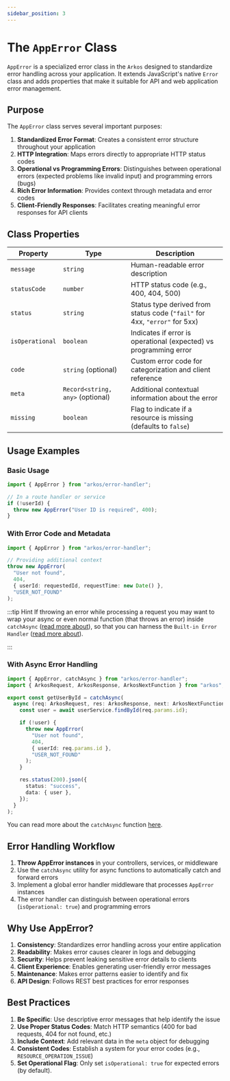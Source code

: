 ```yaml
---
sidebar_position: 3
---
```


# The `AppError` Class

`AppError` is a specialized error class in the `Arkos` designed to standardize error handling across your application. It extends JavaScript's native `Error` class and adds properties that make it suitable for API and web application error management.

## Purpose

The `AppError` class serves several important purposes:

1. **Standardized Error Format**: Creates a consistent error structure throughout your application
2. **HTTP Integration**: Maps errors directly to appropriate HTTP status codes
3. **Operational vs Programming Errors**: Distinguishes between operational errors (expected problems like invalid input) and programming errors (bugs)
4. **Rich Error Information**: Provides context through metadata and error codes
5. **Client-Friendly Responses**: Facilitates creating meaningful error responses for API clients

## Class Properties

| Property        | Type                             | Description                                                                |
| --------------- | -------------------------------- | -------------------------------------------------------------------------- |
| `message`       | `string`                         | Human-readable error description                                           |
| `statusCode`    | `number`                         | HTTP status code (e.g., 400, 404, 500)                                     |
| `status`        | `string`                         | Status type derived from status code (`"fail"` for 4xx, `"error"` for 5xx) |
| `isOperational` | `boolean`                        | Indicates if error is operational (expected) vs programming error          |
| `code`          | `string` (optional)              | Custom error code for categorization and client reference                  |
| `meta`          | `Record<string, any>` (optional) | Additional contextual information about the error                          |
| `missing`       | `boolean`                        | Flag to indicate if a resource is missing (defaults to `false`)            |

## Usage Examples

### Basic Usage

```typescript
import { AppError } from "arkos/error-handler";

// In a route handler or service
if (!userId) {
  throw new AppError("User ID is required", 400);
}
```

### With Error Code and Metadata

```typescript
import { AppError } from "arkos/error-handler";

// Providing additional context
throw new AppError(
  "User not found",
  404,
  { userId: requestedId, requestTime: new Date() },
  "USER_NOT_FOUND"
);
```

:::tip Hint
If throwing an error while processing a request you may want to wrap your async or even normal function (that throws an error) inside `catchAsync` ([read more about](/docs/api-reference/the-catch-async-function)), so that you can harness the `Built-in Error Handler` ([read more about](/docs/core-concepts/global-error-handler)).

:::

### With Async Error Handling

```typescript
import { AppError, catchAsync } from "arkos/error-handler";
import { ArkosRequest, ArkosResponse, ArkosNextFunction } from "arkos";

export const getUserById = catchAsync(
  async (req: ArkosRequest, res: ArkosResponse, next: ArkosNextFunction) => {
    const user = await userService.findById(req.params.id);

    if (!user) {
      throw new AppError(
        "User not found",
        404,
        { userId: req.params.id },
        "USER_NOT_FOUND"
      );
    }

    res.status(200).json({
      status: "success",
      data: { user },
    });
  }
);
```

You can read more about the `catchAsync` function [here](/docs/api-reference/the-catch-async-function).

## Error Handling Workflow

1. **Throw AppError instances** in your controllers, services, or middleware
2. Use the `catchAsync` utility for async functions to automatically catch and forward errors
3. Implement a global error handler middleware that processes `AppError` instances
4. The error handler can distinguish between operational errors (`isOperational: true`) and programming errors

## Why Use AppError?

1. **Consistency**: Standardizes error handling across your entire application
2. **Readability**: Makes error causes clearer in logs and debugging
3. **Security**: Helps prevent leaking sensitive error details to clients
4. **Client Experience**: Enables generating user-friendly error messages
5. **Maintenance**: Makes error patterns easier to identify and fix
6. **API Design**: Follows REST best practices for error responses

## Best Practices

1. **Be Specific**: Use descriptive error messages that help identify the issue
2. **Use Proper Status Codes**: Match HTTP semantics (400 for bad requests, 404 for not found, etc.)
3. **Include Context**: Add relevant data in the `meta` object for debugging
4. **Consistent Codes**: Establish a system for your error codes (e.g., `RESOURCE_OPERATION_ISSUE`)
5. **Set Operational Flag**: Only set `isOperational: true` for expected errors (by default).
